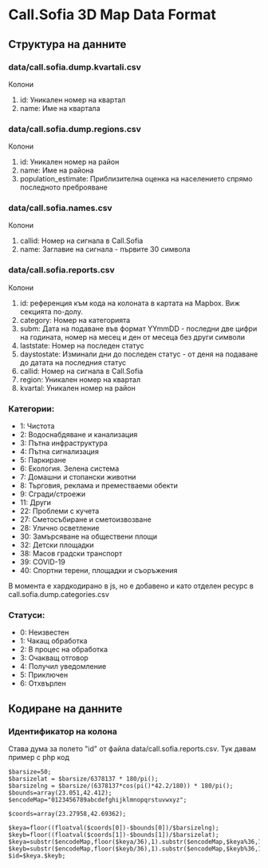 # Call.Sofia 3D Map Data Format

## Структура на данните

### data/call.sofia.dump.kvartali.csv

Колони
1. id: Уникален номер на квартал
2. name: Име на квартала

### data/call.sofia.dump.regions.csv

Колони
1. id: Уникален номер на район
2. name: Име на района
3. population_estimate: Приблизителна оценка на населението спрямо последното преброяване

### data/call.sofia.names.csv

Колони
1. callid: Номер на сигнала в Call.Sofia
2. name: Заглавие на сигнала - първите 30 символа

### data/call.sofia.reports.csv

Колони
1. id: референция към кода на колоната в картата на Mapbox. Виж секцията по-долу.
2. category: Номер на категорията
3. subm: Дата на подаване във формат YYmmDD - последни две цифри на годината, номер на месец и ден от месеца без други символи
4. laststate: Номер на последен статус
5. daystostate: Изминали дни до последен статус - от деня на подаване до датата на последния статус
6. callid: Номер на сигнала в Call.Sofia
7. region: Уникален номер на квартал
8. kvartal: Уникален номер на район

### Категории:

- 1: Чистота
- 2: Водоснабдяване и канализация
- 3: Пътна инфраструктура
- 4: Пътна сигнализация
- 5: Паркиране
- 6: Екология. Зелена система
- 7: Домашни и стопански животни
- 8: Търговия, реклама и преместваеми обекти
- 9: Сгради/строежи
- 11: Други
- 22: Проблеми с кучета
- 27: Сметосъбиране и сметоизвозване
- 28: Улично осветление
- 30: Замърсяване на обществени площи
- 32: Детски площадки
- 38: Масов градски транспорт
- 39: COVID-19
- 40: Спортни терени, площадки и съоръжения

В момента е хардкодирано в js, но е добавено и като отделен ресурс в call.sofia.dump.categories.csv

### Статуси:

- 0: Неизвестен
- 1: Чакащ обработка
- 2: В процес на обработка
- 3: Очакващ отговор
- 4: Получил уведомление
- 5: Приключен
- 6: Отхвърлен

## Кодиране на данните

### Идентификатор на колона

Става дума за полето "id" от файла data/call.sofia.reports.csv. Тук давам пример с php код

```
$barsize=50; 
$barsizelat = $barsize/6378137 * 180/pi();
$barsizelng = $barsize/(6378137*cos(pi()*42.2/180)) * 180/pi();
$bounds=array(23.051,42.412);
$encodeMap="0123456789abcdefghijklmnopqrstuvwxyz";

$coords=array(23.27958,42.69362);

$keya=floor((floatval($coords[0])-$bounds[0])/$barsizelng);
$keyb=floor((floatval($coords[1])-$bounds[1])/$barsizelat);
$keya=substr($encodeMap,floor($keya/36),1).substr($encodeMap,$keya%36,1);
$keyb=substr($encodeMap,floor($keyb/36),1).substr($encodeMap,$keyb%36,1);
$id=$keya.$keyb;

```





